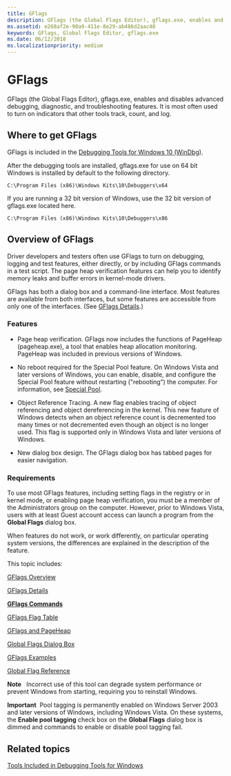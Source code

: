 ```yaml
---
title: GFlags
description: GFlags (the Global Flags Editor), gflags.exe, enables and disables advanced debugging, diagnostic, and troubleshooting features. 
ms.assetid: e268af2e-90a9-411e-8e29-ab486d2aac48
keywords: GFlags, Global Flags Editor, gflags.exe
ms.date: 06/12/2018
ms.localizationpriority: medium
---
```


# GFlags


GFlags (the Global Flags Editor), gflags.exe, enables and disables advanced debugging, diagnostic, and troubleshooting features. It is most often used to turn on indicators that other tools track, count, and log.

## <span id="Where_to_get_GFlags"></span><span id="where_to_get_gflags"></span><span id="WHERE_TO_GET_GFLAGS"></span>Where to get GFlags


GFlags is included in the [Debugging Tools for Windows 10 (WinDbg)](debugger-download-tools.md).

After the debugging tools are installed, gflags.exe for use on 64 bit Windows is installed by default to the following directory.

```console
C:\Program Files (x86)\Windows Kits\10\Debuggers\x64
```

If you are running a 32 bit version of Windows, use the 32 bit version of gflags.exe located here.

```console
C:\Program Files (x86)\Windows Kits\10\Debuggers\x86
```


## <span id="ddk_gflags_dtools"></span><span id="DDK_GFLAGS_DTOOLS"></span>Overview of GFlags


Driver developers and testers often use GFlags to turn on debugging, logging and test features, either directly, or by including GFlags commands in a test script. The page heap verification features can help you to identify memory leaks and buffer errors in kernel-mode drivers.

GFlags has both a dialog box and a command-line interface. Most features are available from both interfaces, but some features are accessible from only one of the interfaces. (See [GFlags Details](gflags-details.md).)

### <span id="new_features"></span><span id="NEW_FEATURES"></span>Features

-   Page heap verification. GFlags now includes the functions of PageHeap (pageheap.exe), a tool that enables heap allocation monitoring. PageHeap was included in previous versions of Windows.

-   No reboot required for the Special Pool feature. On Windows Vista and later versions of Windows, you can enable, disable, and configure the Special Pool feature without restarting ("rebooting") the computer. For information, see [Special Pool](special-pool.md).

-   Object Reference Tracing. A new flag enables tracing of object referencing and object dereferencing in the kernel. This new feature of Windows detects when an object reference count is decremented too many times or not decremented even though an object is no longer used. This flag is supported only in Windows Vista and later versions of Windows.

-   New dialog box design. The GFlags dialog box has tabbed pages for easier navigation.

### <span id="requirements"></span><span id="REQUIREMENTS"></span>Requirements

To use most GFlags features, including setting flags in the registry or in kernel mode, or enabling page heap verification, you must be a member of the Administrators group on the computer. However, prior to Windows Vista, users with at least Guest account access can launch a program from the **Global Flags** dialog box.

When features do not work, or work differently, on particular operating system versions, the differences are explained in the description of the feature.

This topic includes:

[GFlags Overview](gflags-overview.md)

[GFlags Details](gflags-details.md)

[**GFlags Commands**](gflags-commands.md)

[GFlags Flag Table](gflags-flag-table.md)

[GFlags and PageHeap](gflags-and-pageheap.md)

[Global Flags Dialog Box](global-flags-dialog-box.md)

[GFlags Examples](gflags-examples.md)

[Global Flag Reference](global-flag-reference.md)

**Note**   Incorrect use of this tool can degrade system performance or prevent Windows from starting, requiring you to reinstall Windows.

 

**Important**  Pool tagging is permanently enabled on Windows Server 2003 and later versions of Windows, including Windows Vista. On these systems, the **Enable pool tagging** check box on the **Global Flags** dialog box is dimmed and commands to enable or disable pool tagging fail.

 

## <span id="related_topics"></span>Related topics


[Tools Included in Debugging Tools for Windows](extra-tools.md)

 

 






